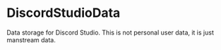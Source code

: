 # DiscordStudioData
Data storage for Discord Studio.
This is not personal user data, it is just manstream data.
